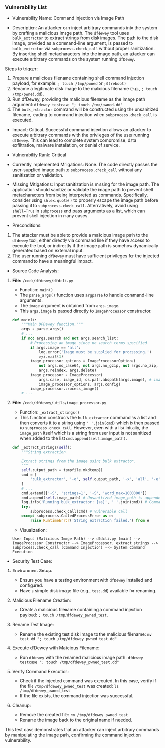 ### Vulnerability List

- Vulnerability Name: Command Injection via Image Path

- Description:
An attacker can inject arbitrary commands into the system by crafting a malicious image path. The `dfdewey` tool uses `bulk_extractor` to extract strings from disk images. The path to the disk image, provided as a command-line argument, is passed to `bulk_extractor` via `subprocess.check_call` without proper sanitization. By inserting shell metacharacters into the image path, an attacker can execute arbitrary commands on the system running `dfDewey`.

Steps to trigger:
1. Prepare a malicious filename containing shell command injection payload, for example:  `; touch /tmp/pwned` or `;$(reboot)`
2. Rename a legitimate disk image to the malicious filename (e.g., `; touch /tmp/pwned.dd`).
3. Run dfDewey, providing the malicious filename as the image path argument: `dfdewey testcase "; touch /tmp/pwned.dd"`
4. The `bulk_extractor` command will be constructed using the unsanitized filename, leading to command injection when `subprocess.check_call` is executed.

- Impact:
Critical. Successful command injection allows an attacker to execute arbitrary commands with the privileges of the user running `dfDewey`. This can lead to complete system compromise, data exfiltration, malware installation, or denial of service.

- Vulnerability Rank: Critical

- Currently Implemented Mitigations:
None. The code directly passes the user-supplied image path to `subprocess.check_call` without any sanitization or validation.

- Missing Mitigations:
Input sanitization is missing for the image path. The application should sanitize or validate the image path to prevent shell metacharacters from being interpreted as commands. Specifically, consider using `shlex.quote()` to properly escape the image path before passing it to `subprocess.check_call`. Alternatively, avoid using `shell=True` in `subprocess` and pass arguments as a list, which can prevent shell injection in many cases.

- Preconditions:
1. The attacker must be able to provide a malicious image path to the `dfdewey` tool, either directly via command line if they have access to execute the tool, or indirectly if the image path is somehow dynamically generated based on external input.
2. The user running `dfDewey` must have sufficient privileges for the injected command to have a meaningful impact.

- Source Code Analysis:

1. **File:** `/code/dfdewey/dfdcli.py`
   - Function: `main()`
   - The `parse_args()` function uses `argparse` to handle command-line arguments.
   - The `image` argument is obtained from `args.image`.
   - This `args.image` is passed directly to `ImageProcessor` constructor.

   ```python
   def main():
       """Main DFDewey function."""
       args = parse_args()
       # ...
       if not args.search and not args.search_list:
           # Processing an image since no search terms specified
           if args.image == 'all':
               log.error('Image must be supplied for processing.')
               sys.exit(1)
           image_processor_options = ImageProcessorOptions(
               not args.no_base64, not args.no_gzip, not args.no_zip, args.reparse,
               args.reindex, args.delete)
           image_processor = ImageProcessor(
               args.case, image_id, os.path.abspath(args.image), # image path from command line
               image_processor_options, args.config)
           image_processor.process_image()
       # ...
   ```

2. **File:** `/code/dfdewey/utils/image_processor.py`
   - Function: `_extract_strings()`
   - This function constructs the `bulk_extractor` command as a list and then converts it to a string using `' '.join(cmd)` which is then passed to `subprocess.check_call`. However, even with a list initially, the `image_path` itself which is a string from user input is not sanitized when added to the list `cmd.append(self.image_path)`.

   ```python
   def _extract_strings(self):
       """String extraction.

       Extract strings from the image using bulk_extractor.
       """
       self.output_path = tempfile.mkdtemp()
       cmd = [
           'bulk_extractor', '-o', self.output_path, '-x', 'all', '-e', 'wordlist'
       ]
       # ...
       cmd.extend(['-S', 'strings=1', '-S', 'word_max=1000000'])
       cmd.append(self.image_path) # Unsanitized image_path is appended
       log.info('Running bulk_extractor: [%s]', ' '.join(cmd)) # Command is logged, showing unsanitized path
       try:
           subprocess.check_call(cmd) # Vulnerable call
       except subprocess.CalledProcessError as e:
           raise RuntimeError('String extraction failed.') from e
   ```
   - Visualization:

   ```
   User Input (Malicious Image Path) --> dfdcli.py (main) --> ImageProcessor Constructor --> ImageProcessor._extract_strings --> subprocess.check_call (Command Injection) --> System Command Execution
   ```

- Security Test Case:

1.  Environment Setup:
    - Ensure you have a testing environment with `dfDewey` installed and configured.
    - Have a simple disk image file (e.g., `test.dd`) available for renaming.

2.  Malicious Filename Creation:
    - Create a malicious filename containing a command injection payload: `; touch /tmp/dfdewey_pwned_test`.

3.  Rename Test Image:
    - Rename the existing test disk image to the malicious filename: `mv test.dd "; touch /tmp/dfdewey_pwned_test.dd"`

4.  Execute dfDewey with Malicious Filename:
    - Run `dfdewey` with the renamed malicious image path: `dfdewey testcase "; touch /tmp/dfdewey_pwned_test.dd"`

5.  Verify Command Execution:
    - Check if the injected command was executed. In this case, verify if the file `/tmp/dfdewey_pwned_test` was created: `ls /tmp/dfdewey_pwned_test`
    - If the file exists, the command injection was successful.

6.  Cleanup:
    - Remove the created file: `rm /tmp/dfdewey_pwned_test`
    - Rename the image back to the original name if needed.

This test case demonstrates that an attacker can inject arbitrary commands by manipulating the image path, confirming the command injection vulnerability.